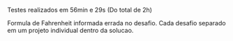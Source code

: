 Testes realizados em 56min e 29s (Do total de 2h)

Formula de Fahrenheit informada errada no desafio.
Cada desafio separado em um projeto individual dentro da solucao.
